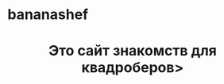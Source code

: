 # bananashef
<DOCTYPE HTML>
<HTML>
  <head>
    <title>Kuatrooberts</title>
  </head>
  <body>
    <header>
      <h1>Это сайт знакомств для квадроберов></h1>
    </header>
  </body>
</HTML>
